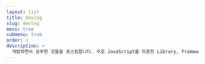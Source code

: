 ```yaml
---
layout: list
title: Devlog
slug: devlog
menu: true
submenu: true
order: 1
description: >
  개발하면서 공부한 것들을 포스팅합니다. 주로 JavaScript를 이용한 Library, Framework에 대한 이야기입니다.
---
```



